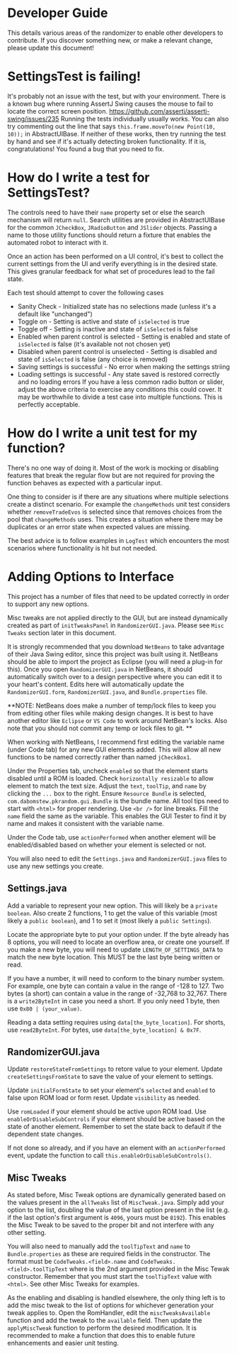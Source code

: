 # Developer Guide
This details various areas of the randomizer to enable other developers to contribute. If you discover something new, or make a relevant change, please update this document!

# SettingsTest is failing!
It's probably not an issue with the test, but with your environment. 
There is a known bug where running AssertJ Swing causes the mouse to fail to locate the correct screen position. https://github.com/assertj/assertj-swing/issues/235
Running the tests individually usually works. 
You can also try commenting out the line that says `this.frame.moveTo(new Point(10, 10));` in AbstractUIBase. 
If neither of these works, then try running the test by hand and see if it's actually detecting broken functionality.
If it is, congratulations! You found a bug that you need to fix.

# How do I write a test for SettingsTest?
The controls need to have their `name` property set or else the search mechanism will return `null`. Search utilities are provided in AbstractUIBase for the common `JCheckBox`, `JRadioButton` and `JSlider` objects. Passing a name to those utility functions should return a fixture that enables the automated robot to interact with it.

Once an action has been performed on a UI control, it's best to collect the current settings from the UI and verify everything is in the desired state. This gives granular feedback for what set of procedures lead to the fail state.

Each test should attempt to cover the following cases
* Sanity Check - Initialized state has no selections made (unless it's a default like "unchanged")
* Toggle on - Setting is active and state of `isSelected` is true
* Toggle off - Setting is inactive and state of `isSelected` is false
* Enabled when parent control is selected - Setting is enabled and state of `isSelected` is false (it's available not not chosen yet)
* Disabled when parent control is unselected - Setting is disabled and state of `isSelected` is false (any choice is removed)
* Saving settings is successful - No error when making the settings striing
* Loading settings is successful - Any state saved is restored correctly and no loading errors
If you have a less common radio button or slider, adjust the above criteria to exercise any conditions this could cover.
It may be worthwhile to divide a test case into multiple functions. This is perfectly acceptable.

# How do I write a unit test for my function?
There's no one way of doing it. Most of the work is mocking or disabling features that break the regular flow but are not required for proving the function behaves as expected with a particular input.

One thing to consider is if there are any situations where multiple selections create a distinct scenario. For example the `changeMethods` unit test considers whether `removeTradeEvos` is selected since that removes choices from the pool that `changeMethods` uses. This creates a situation where there may be duplicates or an error state when expected values are missing.

The best advice is to follow examples in `LogTest` which encounters the most scenarios where functionality is hit but not needed.

# Adding Options to Interface

This project has a number of files that need to be updated correctly in order to
support any new options. 

Misc tweaks are not applied directly to the GUI, but are instead dynamically created
as part of `initTweaksPanel` in `RandomizerGUI.java`. Please see `Misc Tweaks` section
later in this document.

It is strongly recommended that you download `NetBeans` to take advantage of their
Java Swing editor, since this project was built using it. NetBeans should be able
to import the project as Eclipse (you will need a plug-in for this). Once you open
`RandomizerGUI.java` in NetBeans, it should automatically switch over to a design
perspective where you can edit it to your heart's content. Edits here will
automatically update the `RandomizerGUI.form`, `RandomizerGUI.java`, and 
`Bundle.properties` file.

**NOTE: NetBeans does make a number of temp/lock files to keep you from editing
other files while making design changes. It is best to have another editor like
`Eclipse` or `VS Code` to work around NetBean's locks. Also note that you should 
not commit any temp or lock files to git. **

When working with NetBeans, I recommend first editing the variable name (under Code tab)
for any new GUI elements added. This will allow all new functions to be named correctly
rather than named `jCheckBox1`. 

Under the Properties tab, uncheck `enabled` so that the element starts disabled until
a ROM is loaded. Check `horizontally resizable` to allow element to match the text size.
Adjust the `text`, `toolTip`, and `name` by clicking the `...` box to the right.
Ensure `Resource Bundle` is selected, `com.dabomstew.pkrandom.gui.Bundle` is the bundle name.
All tool tips need to start with `<html>` for proper rendering. Use `<br />` for line breaks.
Fill the `name` field the same as the variable. This enables the GUI Tester to
find it by name and makes it consistent with the variable name.

Under the Code tab, use `actionPerformed` when another element will be enabled/disabled
based on whether your element is selected or not. 

You will also need to edit the `Settings.java` and `RandomizerGUI.java` files to use any new
settings you create. 

## Settings.java
Add a variable to represent your new option. This will likely be a `private boolean`.
Also create 2 functions, 1 to get the value of this variable (most likely a `public boolean`), 
and 1 to set it (most likely a `public Settings`).

Locate the appropriate byte to put your option under. If the byte already has 8 options,
you will need to locate an overflow area, or create one yourself. If you make a new byte,
you will need to update `LENGTH_OF_SETTINGS_DATA` to match the new byte location. This
MUST be the last byte being written or read.

If you have a number, it will need to conform to the binary number system.
For example, one byte can contain a value in the range of -128 to 127. Two bytes (a short)
can contain a value in the range of -32,768 to 32,767. There is a `write2ByteInt` in case
you need a short. If you only need 1 byte, then use `0x80 | (your_value)`.

Reading a data setting requires using `data[the_byte_location]`. For shorts, use `read2ByteInt`.
For bytes, use `data[the_byte_location] & 0x7F`.

## RandomizerGUI.java

Update `restoreStateFromSettings` to retore value to your element.
Update `createSettingsFromState` to save the value of your element to settings.

Update `initialFormState` to set your element's `selected` and `enabled` to false upon ROM
load or form reset. Update `visibility` as needed.

Use `romLoaded` if your element should be active upon ROM load. Use `enableOrDisableSubControls`
if your element should be active based on the state of another element. Remember to set the
state back to default if the dependent state changes.

If not done so already, and if you have an element with an `actionPerformed` event, update
the function to call `this.enableOrDisableSubControls()`.

## Misc Tweaks
As stated before, Misc Tweak options are dynamically generated based on the values present
in the `allTweaks` list of `MiscTweak.java`. Simply add your option to the list, doubling
the value of the last option present in the list (e.g. if the last option's first argument
is `4096`, yours must be `8192`). This enables the Misc Tweak to be saved to the proper bit and
not interfere with any other setting. 

You will also need to manually add the `toolTipText` and `name` to `Bundle.properties`
as these are required fields in the constructor. The format must be `CodeTweaks.<field>.name`
and `CodeTweaks.<field>.toolTipText` where <field> is the 2nd argument provided in the
Misc Tewak constructor. Remember that you must start the `toolTipText` value with `<html>`.
See other Misc Tweaks for examples.

As the enabling and disabling is handled elsewhere, the only thing left is to add the misc
tweak to the list of options for whichever generation your tweak applies to. Open the
RomHandler, edit the `miscTweaksAvailable` function and add the tweak to the `available`
field. Then update the `applyMiscTweak` function to perform the desired modification.
It is recommended to make a function that does this to enable future enhancements and
easier unit testing.
